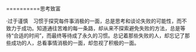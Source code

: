 ==========思考致富

·过于谨慎　习惯于探究每件事消极的一面，总是思考和谈论失败的可能性，而不致力于成功。知道通往苦难的每一条路，却从来不探索避免失败的方法，总是等待“合适的时间”，而最终等待成了永久的习惯。总记着那些失败的人，却忘记了那些成功的人，总看事情消极的一面，却忽视了积极的一面。

